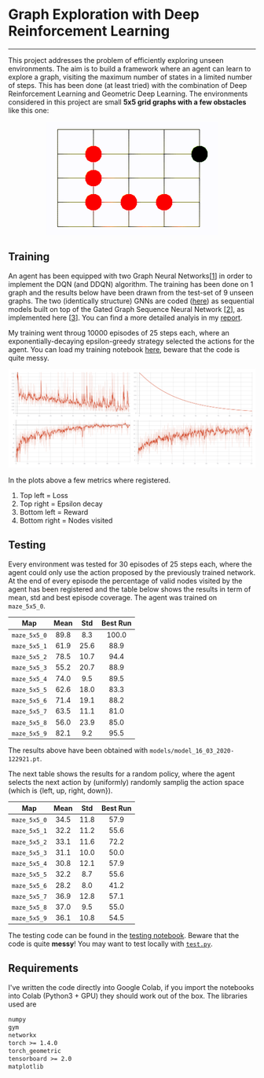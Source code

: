# Graph Exploration with Deep Reinforcement Learning
----

This project addresses the problem of efficiently exploring unseen environments. The aim is to build a framework where an agent can learn to explore a graph, visiting the maximum number of states in a limited number of steps. 
This has been done (at least tried) with the combination of Deep Reinforcement Learning and Geometric Deep Learning. The environments considered in this project are small **5x5 grid graphs with a few obstacles** like this one:

<div style="text-align:center"><img src="img/sample.gif" /></div>

## Training

An agent has been equipped with two Graph Neural Networks[[1]] in order to implement the DQN (and DDQN) algorithm. The training has been done on 1 graph and the results below have been drawn from the test-set of 9 unseen graphs.
The two (identically structure) GNNs are coded ([here](model.py)) as sequential models built on top of the Gated Graph Sequence Neural Network [[2]], as implemented here [[3]]. You can find a more detailed analyis in my [report](report.pdf).


My training went throug 10000 episodes of 25 steps each, where an exponentially-decaying epsilon-greedy strategy selected the actions for the agent. You can load my training notebook [here](train.ipynb), beware that the code is quite messy. 

<div style="text-align:center"><img src="img/metrics.png" /></div>

In the plots above a few metrics where registered.

1. Top left = Loss
2. Top right = Epsilon decay
3. Bottom left = Reward
4. Bottom right = Nodes visited


## Testing

Every environment was tested for 30 episodes of 25 steps each, where the agent could only use the action proposed by the previously trained network. At the end of every episode the percentage of valid nodes visited by the agent has been registered and the table below shows the results in term of mean, std and best episode coverage. The agent was trained on `maze_5x5_0`.

|      Map     | Mean |  Std | Best Run |
|:------------:|:----:|:----:|:--------:|
| `maze_5x5_0` | 89.8 | 8.3  |  100.0   |
| `maze_5x5_1` | 61.9 | 25.6 |   88.9   |
| `maze_5x5_2` | 78.5 | 10.7 |   94.4   |
| `maze_5x5_3` | 55.2 | 20.7 |   88.9   |
| `maze_5x5_4` | 74.0 | 9.5  |   89.5   |
| `maze_5x5_5` | 62.6 | 18.0 |   83.3   |
| `maze_5x5_6` | 71.4 | 19.1 |   88.2   |
| `maze_5x5_7` | 63.5 | 11.1 |   81.0   |
| `maze_5x5_8` | 56.0 | 23.9 |   85.0   |
| `maze_5x5_9` | 82.1 | 9.2  |   95.5   |

The results above have been obtained with `models/model_16_03_2020-122921.pt`.

The next table shows the results for a random policy, where the agent selects the next action by (uniformly) randomly samplig the action space (which is {left, up, right, down}).

|      Map     | Mean |  Std | Best Run |
|:------------:|:----:|:----:|:--------:|
| `maze_5x5_0` | 34.5 | 11.8 |   57.9   |
| `maze_5x5_1` | 32.2 | 11.2 |   55.6   |
| `maze_5x5_2` | 33.1 | 11.6 |   72.2   |
| `maze_5x5_3` | 31.1 | 10.0 |   50.0   |
| `maze_5x5_4` | 30.8 | 12.1 |   57.9   |
| `maze_5x5_5` | 32.2 | 8.7  |   55.6   |
| `maze_5x5_6` | 28.2 | 8.0  |   41.2   |
| `maze_5x5_7` | 36.9 | 12.8 |   57.1   |
| `maze_5x5_8` | 37.0 | 9.5  |   55.0   |
| `maze_5x5_9` | 36.1 | 10.8 |   54.5   |

The testing code can be found in the [testing notebook](test.ipynb). Beware that the code is quite **messy**! You may want to test locally with [`test.py`](test.py).

## Requirements
I've written the code directly into Google Colab, if you import the notebooks into Colab (Python3 + GPU) they should work out of the box.
The libraries used are
```
numpy
gym
networkx
torch >= 1.4.0
torch_geometric
tensorboard >= 2.0
matplotlib
```


[1]: https://github.com/thunlp/GNNPapers
[2]: https://arxiv.org/abs/1511.05493
[3]: https://pytorch-geometric.readthedocs.io/en/latest/modules/nn.html#torch_geometric.nn.conv.GatedGraphConv